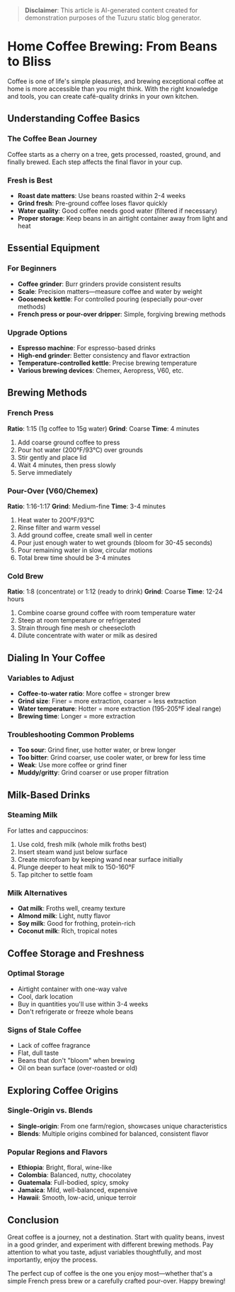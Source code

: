 > **Disclaimer**: This article is AI-generated content created for demonstration purposes of the Tuzuru static blog generator.

# Home Coffee Brewing: From Beans to Bliss

Coffee is one of life's simple pleasures, and brewing exceptional coffee at home is more accessible than you might think. With the right knowledge and tools, you can create café-quality drinks in your own kitchen.

## Understanding Coffee Basics

### The Coffee Bean Journey
Coffee starts as a cherry on a tree, gets processed, roasted, ground, and finally brewed. Each step affects the final flavor in your cup.

### Fresh is Best
- **Roast date matters**: Use beans roasted within 2-4 weeks
- **Grind fresh**: Pre-ground coffee loses flavor quickly
- **Water quality**: Good coffee needs good water (filtered if necessary)
- **Proper storage**: Keep beans in an airtight container away from light and heat

## Essential Equipment

### For Beginners
- **Coffee grinder**: Burr grinders provide consistent results
- **Scale**: Precision matters—measure coffee and water by weight
- **Gooseneck kettle**: For controlled pouring (especially pour-over methods)
- **French press or pour-over dripper**: Simple, forgiving brewing methods

### Upgrade Options
- **Espresso machine**: For espresso-based drinks
- **High-end grinder**: Better consistency and flavor extraction
- **Temperature-controlled kettle**: Precise brewing temperature
- **Various brewing devices**: Chemex, Aeropress, V60, etc.

## Brewing Methods

### French Press
**Ratio**: 1:15 (1g coffee to 15g water)
**Grind**: Coarse
**Time**: 4 minutes

1. Add coarse ground coffee to press
2. Pour hot water (200°F/93°C) over grounds
3. Stir gently and place lid
4. Wait 4 minutes, then press slowly
5. Serve immediately

### Pour-Over (V60/Chemex)
**Ratio**: 1:16-1:17
**Grind**: Medium-fine
**Time**: 3-4 minutes

1. Heat water to 200°F/93°C
2. Rinse filter and warm vessel
3. Add ground coffee, create small well in center
4. Pour just enough water to wet grounds (bloom for 30-45 seconds)
5. Pour remaining water in slow, circular motions
6. Total brew time should be 3-4 minutes

### Cold Brew
**Ratio**: 1:8 (concentrate) or 1:12 (ready to drink)
**Grind**: Coarse
**Time**: 12-24 hours

1. Combine coarse ground coffee with room temperature water
2. Steep at room temperature or refrigerated
3. Strain through fine mesh or cheesecloth
4. Dilute concentrate with water or milk as desired

## Dialing In Your Coffee

### Variables to Adjust
- **Coffee-to-water ratio**: More coffee = stronger brew
- **Grind size**: Finer = more extraction, coarser = less extraction
- **Water temperature**: Hotter = more extraction (195-205°F ideal range)
- **Brewing time**: Longer = more extraction

### Troubleshooting Common Problems
- **Too sour**: Grind finer, use hotter water, or brew longer
- **Too bitter**: Grind coarser, use cooler water, or brew for less time
- **Weak**: Use more coffee or grind finer
- **Muddy/gritty**: Grind coarser or use proper filtration

## Milk-Based Drinks

### Steaming Milk
For lattes and cappuccinos:
1. Use cold, fresh milk (whole milk froths best)
2. Insert steam wand just below surface
3. Create microfoam by keeping wand near surface initially
4. Plunge deeper to heat milk to 150-160°F
5. Tap pitcher to settle foam

### Milk Alternatives
- **Oat milk**: Froths well, creamy texture
- **Almond milk**: Light, nutty flavor
- **Soy milk**: Good for frothing, protein-rich
- **Coconut milk**: Rich, tropical notes

## Coffee Storage and Freshness

### Optimal Storage
- Airtight container with one-way valve
- Cool, dark location
- Buy in quantities you'll use within 3-4 weeks
- Don't refrigerate or freeze whole beans

### Signs of Stale Coffee
- Lack of coffee fragrance
- Flat, dull taste
- Beans that don't "bloom" when brewing
- Oil on bean surface (over-roasted or old)

## Exploring Coffee Origins

### Single-Origin vs. Blends
- **Single-origin**: From one farm/region, showcases unique characteristics
- **Blends**: Multiple origins combined for balanced, consistent flavor

### Popular Regions and Flavors
- **Ethiopia**: Bright, floral, wine-like
- **Colombia**: Balanced, nutty, chocolatey
- **Guatemala**: Full-bodied, spicy, smoky
- **Jamaica**: Mild, well-balanced, expensive
- **Hawaii**: Smooth, low-acid, unique terroir

## Conclusion

Great coffee is a journey, not a destination. Start with quality beans, invest in a good grinder, and experiment with different brewing methods. Pay attention to what you taste, adjust variables thoughtfully, and most importantly, enjoy the process.

The perfect cup of coffee is the one you enjoy most—whether that's a simple French press brew or a carefully crafted pour-over. Happy brewing!